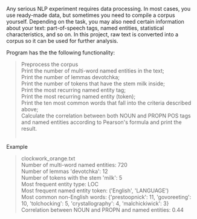 <p>Any serious NLP experiment requires data processing. In most cases, you use ready-made data, but sometimes you need to compile a corpus yourself. Depending on the task, you may also need certain information about your text: part-of-speech tags, named entities, statistical characteristics, and so on. In this project, raw text is converted into a corpus so it can be used for further analysis.</p>

Program has the the following functionality:<br/>
> Preprocess the corpus<br/>
> Print the number of multi-word named entities in the text;<br/>
> Print the number of lemmas devotchka;<br/>
> Print the number of tokens that have the stem milk inside;<br/>
> Print the most recurring named entity tag;<br/>
> Print the most recurring named entity (token);<br/>
> Print the ten most common words that fall into the criteria described above;<br/>
> Calculate the correlation between both NOUN and PROPN POS tags and named entities according to Pearson's formula and print the result.<br/><br/>

Example<br/>
> clockwork_orange.txt<br/>
> Number of multi-word named entities: 720<br/>
> Number of lemmas 'devotchka': 12<br/>
> Number of tokens with the stem 'milk': 5<br/>
> Most frequent entity type: LOC<br/>
> Most frequent named entity token: ('English', 'LANGUAGE')<br/>
> Most common non-English words: {'prestoopnick': 11, 'govoreeting': 10, 'tolchocking': 5, 'crystallography': 4, 'malchickiwick': 3}<br/>
> Correlation between NOUN and PROPN and named entities: 0.44
